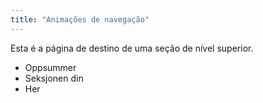 ```yaml
---
title: "Animações de navegação"
---
```


Esta é a página de destino de uma seção de nível superior.

* Oppsummer
* Seksjonen din
* Her
